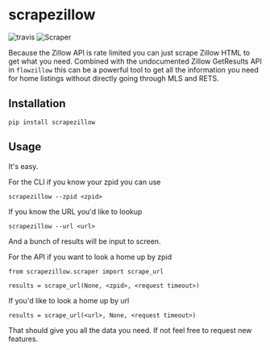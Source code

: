 scrapezillow
==============
![travis](https://travis-ci.org/hahnicity/scrapezillow.svg)
![Scraper](http://www.earthmoversmagazine.co.uk/wp-content/uploads/2013/11/8-1024x722.jpg)

Because the Zillow API is rate limited you can just scrape Zillow HTML to get what 
you need. Combined with the undocumented Zillow GetResults API in `flowzillow` this can be a powerful
tool to get all the information you need for home listings without directly going through MLS and 
RETS.

Installation
------------

    pip install scrapezillow

Usage
-----
It's easy.

For the CLI if you know your zpid you can use

    scrapezillow --zpid <zpid>

If you know the URL you'd like to lookup

    scrapezillow --url <url>

And a bunch of results will be input to screen.

For the API if you want to look a home up by zpid

    from scrapezillow.scraper import scrape_url

    results = scrape_url(None, <zpid>, <request timeout>)

If you'd like to look a home up by url

    results = scrape_url(<url>, None, <request timeout>)

That should give you all the data you need. If not feel free to request new features.
